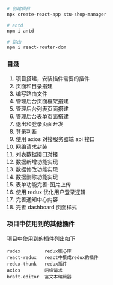 ```bash
# 创建项目
npx create-react-app stu-shop-manager

# antd
npm i antd

# 路由
npm i react-router-dom
```

### 目录

1. 项目搭建，安装插件需要的插件
2. 页面和目录搭建
3. 编写路由文件
4. 管理后台页面框架搭建
5. 管理后台列表页面搭建
6. 管理后台表单页面搭建
7. 退出和登录页面开发
8. 登录判断
9. 使用 axios 对接服务器端 api 接口
10. 网络请求封装
11. 列表数据接口对接
12. 数据新增功能实现
13. 数据修改功能实现
14. 数据删除功能实现
15. 表单功能完善-图片上传
16. 使用 redux 优化用户登录逻辑
17. 完善通知中心内容
18. 完善 dashboard 页面样式

### 项目中使用到的其他插件

项目中使用到的插件列出如下

```
rudex         redux核心库
react-redux   react中集成redux的插件
redux-thunk   redux插件
axios         网络请求
braft-editor  富文本编辑器
```
